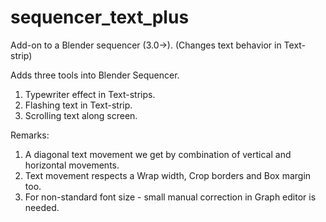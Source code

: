 # sequencer_text_plus
Add-on to a Blender sequencer (3.0->). (Changes text behavior in Text-strip) 

Adds three tools into Blender Sequencer.
  1. Typewriter effect in Text-strips.
  2. Flashing text in Text-strip.
  3. Scrolling text along screen.

Remarks:
  1) A diagonal text movement we get by combination of vertical and horizontal movements.
  2) Text movement respects a Wrap width, Crop borders and Box margin too.
  3) For non-standard font size - small manual correction
     in Graph editor is needed.